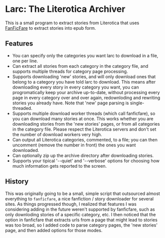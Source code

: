 # Larc: The Literotica Archiver

This is a small program to extract stories from Literotica that uses [FanFicFare](https://github.com/JimmXinu/FanFicFare) to extract stories into epub form. 

## Features

* You can specify only the categories you want larc to download in a file, one per line.
* Can extract all stories from each category in the category file, and supports multiple threads for category page processing.
* Supports downloading 'new' stories, and will only download ones that belong to a category you have told larc to download. This means after downloading every story in every category you want, you can progromatically keep your archive up-to-date, without processing every page in every category over and over again, redownloding and rewriting stories you already have.  Note that 'new' page parsing is single-threaded.
* Supports multiple download worker threads (which call fanficfare), so you can download many stories at once. This works whether you are downloading stories from the 'new stories' pages, or from all categories in the category file.  Please respect the Literotica servers and don't set the number of download workers very high.
* Can output all Literotica categories, commented, to a file; you can then uncomment (remove the number in front) the ones you want downloaded.
* Can optionally zip up the archive directory after downloading stories.
* Supports your tipical '--quiet' and '--verbose' options for choosing how much information gets reported to the screen.

## History

This was originally going to be a small, simple script that outsourced almost everything to `fanficfare`, a nice fanfiction / story downloader for several sites. As things progressed though, I realized that features I was considering adding in the future weren't supported by fanficfare, such as only downloding stories of a specific category, etc. I then noticed that the option in fanficfare that extracts urls from a page that might lead to stories was too broad, so I added code to parse category pages, the 'new stories' page, and then added options for those modes.